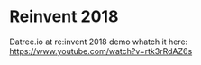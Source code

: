 # Reinvent 2018
Datree.io at re:invent 2018 demo
whatch it here: https://www.youtube.com/watch?v=rtk3rRdAZ6s
